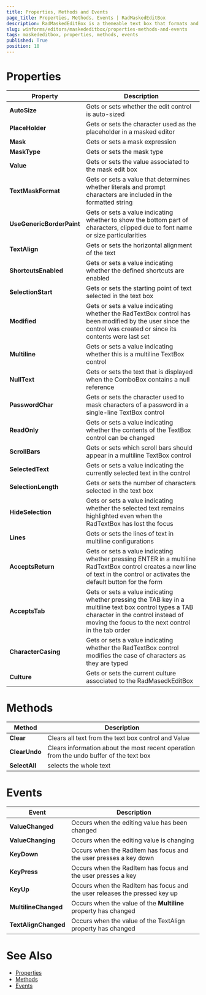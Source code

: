 ```yaml
---
title: Properties, Methods and Events
page_title: Properties, Methods, Events | RadMaskedEditBox
description: RadMaskedEditBox is a themeable text box that formats and constrains text to a predefined pattern or a pattern you define. The article lists the important properties, methods and events.
slug: winforms/editors/maskededitbox/properties-methods-and-events
tags: maskededitbox, properties, methods, events
published: True
position: 10
---
```


# Properties

|Property|Description|
|------|------|
|__AutoSize__|Gets or sets whether the edit control is auto-sized|
|__PlaceHolder__|Gets or sets the character used as the placeholder in a masked editor|
|__Mask__|Gets or sets a mask expression|
|__MaskType__|Gets or sets the mask type|
|__Value__|Gets or sets the value associated to the mask edit box|
|__TextMaskFormat__|Gets or sets a value that determines whether literals and prompt characters are included in the formatted string|
|__UseGenericBorderPaint__|Gets or sets a value indicating whether to show the bottom part of characters, clipped due to font name or size particularities|
|__TextAlign__|Gets or sets the horizontal alignment of the text|
|__ShortcutsEnabled__|Gets or sets a value indicating whether the defined shortcuts are enabled|
|__SelectionStart__|Gets or sets the starting point of text selected in the text box|
|__Modified__|Gets or sets a value indicating whether the RadTextBox control has been modified by the user since the control was created or since its contents were last set|
|__Multiline__|Gets or sets a value indicating whether this is a multiline TextBox control|
|__NullText__|Gets or sets the text that is displayed when the ComboBox contains a null reference|
|__PasswordChar__|Gets or sets the character used to mask characters of a password in a single-line TextBox control|
|__ReadOnly__|Gets or sets a value indicating whether the contents of the TextBox control can be changed|
|__ScrollBars__|Gets or sets which scroll bars should appear in a multiline TextBox control|
|__SelectedText__|Gets or sets a value indicating the currently selected text in the control|
|__SelectionLength__|Gets or sets the number of characters selected in the text box|
|__HideSelection__|Gets or sets a value indicating whether the selected text remains highlighted even when the RadTextBox has lost the focus|
|__Lines__|Gets or sets the lines of text in multiline configurations|
|__AcceptsReturn__|Gets or sets a value indicating whether pressing ENTER in a multiline RadTextBox control creates a new line of text in the control or activates the default button for the form|
|__AcceptsTab__|Gets or sets a value indicating whether pressing the TAB key in a multiline text box control types a TAB character in the control instead of moving the focus to the next control in the tab order|
|__CharacterCasing__|Gets or sets a value indicating whether the RadTextBox control modifies the case of characters as they are typed|
|__Culture__|Gets or sets the current culture associated to the RadMasedkEditBox|

# Methods

|Method|Description|
|------|------|
|__Clear__|Clears all text from the text box control and Value|
|__ClearUndo__|Clears information about the most recent operation from the undo buffer of the text box|
|__SelectAll__|selects the whole text|

# Events

|Event|Description|
|------|------|
|__ValueChanged__|Occurs when the editing value has been changed|
|__ValueChanging__|Occurs when the editing value is changing|
|__KeyDown__|Occurs when the RadItem has focus and the user presses a key down|
|__KeyPress__|Occurs when the RadItem has focus and the user presses a key|
|__KeyUp__|Occurs when the RadItem has focus and the user releases the pressed key up|
|__MultilineChanged__|Occurs when the value of the __Multiline__ property has changed|
|__TextAlignChanged__|Occurs when the value of the TextAlign property has changed|

# See Also

* [Properties](http://docs.telerik.com/devtools/winforms/api/html/properties_t_telerik_wincontrols_ui_radmaskededitbox.htm)
* [Methods](http://docs.telerik.com/devtools/winforms/api/html/methods_t_telerik_wincontrols_ui_radmaskededitbox.htm)
* [Events](http://docs.telerik.com/devtools/winforms/api/html/events_t_telerik_wincontrols_ui_radmaskededitbox.htm)

